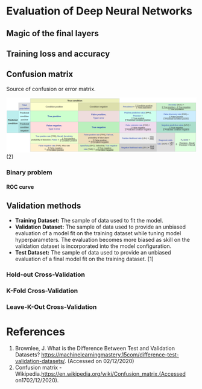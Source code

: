 # Evaluation of Deep Neural Networks
## Magic of the final layers
## Training loss and accuracy

## Confusion matrix
Source of confusion or error matrix.

![alt text](/labs/resources/cm.png "Confusion_matrix") (2)

### Binary problem

#### ROC curve

## Validation methods
* __Training Dataset:__ The sample of data used to fit the model.
* __Validation Dataset:__ The sample of data used to provide an unbiased evaluation of a model fit on the training dataset while tuning model hyperparameters. The evaluation becomes more biased as skill on the validation dataset is incorporated into the model configuration.
* __Test Dataset:__ The sample of data used to provide an unbiased evaluation of a final model fit on the training dataset. [1]
### Hold-out Cross-Validation
### K-Fold Cross-Validation
### Leave-K-Out Cross-Validation

# References
1. Brownlee, J. What is the Difference Between Test and Validation Datasets? https://machinelearningmastery.15com/difference-test-validation-datasets/.  (Accessed on 02/12/2020)
2. Confusion  matrix  -  Wikipedia.https://en.wikipedia.org/wiki/Confusion_matrix.(Accessed  on1702/12/2020).

